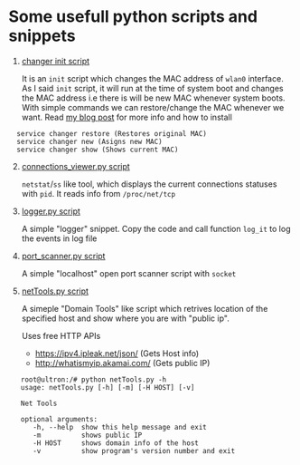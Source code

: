 # Some usefull python scripts and snippets
1. [changer init script](https://github.com/veerendra2/python-scripts/blob/master/scripts/changer)

    It is an `init` script which changes the MAC address of `wlan0` interface. As I said `init` script, it will run at the time of        system boot and changes the MAC address i.e there is will be new MAC whenever system boots. With simple commands we can restore/change the MAC whenever we want. Read [my blog post](https://networkhop.wordpress.com/2017/03/26/mac-address-scrambling-in-linux/) for more info and how to install
```
  service changer restore (Restores original MAC)
  service changer new (Asigns new MAC)
  service changer show (Shows current MAC)
```

2. [connections_viewer.py script](https://github.com/veerendra2/python-scripts/blob/master/scripts/connections_viewer.py)

    `netstat`/`ss` like tool, which displays the current connections statuses with `pid`. It reads info from `/proc/net/tcp`
    
3. [logger.py script](https://github.com/veerendra2/python-scripts/blob/master/scripts/logger.py)
    
    A simple "logger" snippet. Copy the code and call function `log_it` to log the events in log file

4. [port_scanner.py script](https://github.com/veerendra2/python-scripts/blob/master/scripts/port_scanner.py)

    A simple "localhost" open port scanner script with `socket`

5. [netTools.py script](https://github.com/veerendra2/python-scripts/blob/master/scripts/netTools.py)

   A simeple "Domain Tools" like script which retrives location of the specified host and show where you are with "public ip".
   
   Uses free HTTP APIs 
   * https://ipv4.ipleak.net/json/ (Gets Host info)
   * http://whatismyip.akamai.com/ (Gets public IP)
   
```
   root@ultron:/# python netTools.py -h
   usage: netTools.py [-h] [-m] [-H HOST] [-v]

   Net Tools

   optional arguments:
      -h, --help  show this help message and exit
      -m          shows public IP
      -H HOST     shows domain info of the host
      -v          show program's version number and exit
   ```
